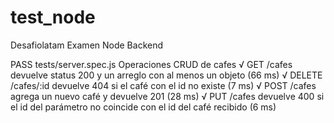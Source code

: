 # test_node
Desafiolatam Examen Node Backend

 PASS  tests/server.spec.js
  Operaciones CRUD de cafes
    √ GET /cafes devuelve status 200 y un arreglo con al menos un objeto (66 ms)
    √ DELETE /cafes/:id devuelve 404 si el café con el id no existe (7 ms)
    √ POST /cafes agrega un nuevo café y devuelve 201 (28 ms)
    √ PUT /cafes devuelve 400 si el id del parámetro no coincide con el id del café recibido (6 ms)
